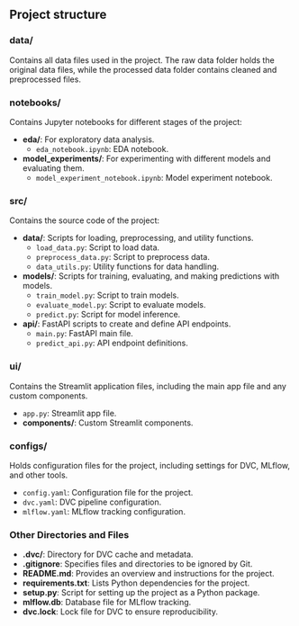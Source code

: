 
## Project structure

### data/
Contains all data files used in the project. The raw data folder holds the original data files, while the processed data folder contains cleaned and preprocessed files. 

### notebooks/
Contains Jupyter notebooks for different stages of the project:
- **eda/**: For exploratory data analysis.
  - `eda_notebook.ipynb`: EDA notebook.
- **model_experiments/**: For experimenting with different models and evaluating them.
  - `model_experiment_notebook.ipynb`: Model experiment notebook.

### src/
Contains the source code of the project:
- **data/**: Scripts for loading, preprocessing, and utility functions.
  - `load_data.py`: Script to load data.
  - `preprocess_data.py`: Script to preprocess data.
  - `data_utils.py`: Utility functions for data handling.
- **models/**: Scripts for training, evaluating, and making predictions with models.
  - `train_model.py`: Script to train models.
  - `evaluate_model.py`: Script to evaluate models.
  - `predict.py`: Script for model inference.
- **api/**: FastAPI scripts to create and define API endpoints.
  - `main.py`: FastAPI main file.
  - `predict_api.py`: API endpoint definitions.

### ui/
Contains the Streamlit application files, including the main app file and any custom components.
- `app.py`: Streamlit app file.
- **components/**: Custom Streamlit components.

### configs/
Holds configuration files for the project, including settings for DVC, MLflow, and other tools.
- `config.yaml`: Configuration file for the project.
- `dvc.yaml`: DVC pipeline configuration.
- `mlflow.yaml`: MLflow tracking configuration.

### Other Directories and Files
- **.dvc/**: Directory for DVC cache and metadata.
- **.gitignore**: Specifies files and directories to be ignored by Git.
- **README.md**: Provides an overview and instructions for the project.
- **requirements.txt**: Lists Python dependencies for the project.
- **setup.py**: Script for setting up the project as a Python package.
- **mlflow.db**: Database file for MLflow tracking.
- **dvc.lock**: Lock file for DVC to ensure reproducibility.

